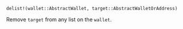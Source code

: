 ```
delist!(wallet::AbstractWallet, target::AbstractWalletOrAddress)
```

Remove `target` from any list on the `wallet`.
